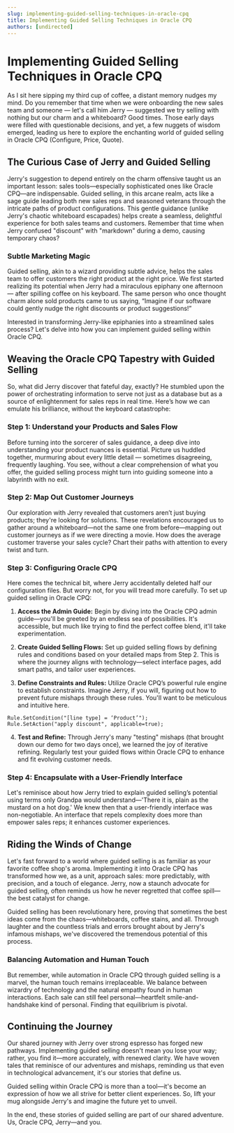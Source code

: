 ```yaml
---
slug: implementing-guided-selling-techniques-in-oracle-cpq
title: Implementing Guided Selling Techniques in Oracle CPQ
authors: [undirected]
---
```



# Implementing Guided Selling Techniques in Oracle CPQ

As I sit here sipping my third cup of coffee, a distant memory nudges my mind. Do you remember that time when we were onboarding the new sales team and someone — let's call him Jerry — suggested we try selling with nothing but our charm and a whiteboard? Good times. Those early days were filled with questionable decisions, and yet, a few nuggets of wisdom emerged, leading us here to explore the enchanting world of guided selling in Oracle CPQ (Configure, Price, Quote).

## The Curious Case of Jerry and Guided Selling

Jerry's suggestion to depend entirely on the charm offensive taught us an important lesson: sales tools—especially sophisticated ones like Oracle CPQ—are indispensable. Guided selling, in this arcane realm, acts like a sage guide leading both new sales reps and seasoned veterans through the intricate paths of product configurations. This gentle guidance (unlike Jerry's chaotic whiteboard escapades) helps create a seamless, delightful experience for both sales teams and customers. Remember that time when Jerry confused "discount" with "markdown" during a demo, causing temporary chaos?

### Subtle Marketing Magic

Guided selling, akin to a wizard providing subtle advice, helps the sales team to offer customers the right product at the right price. We first started realizing its potential when Jerry had a miraculous epiphany one afternoon — after spilling coffee on his keyboard. The same person who once thought charm alone sold products came to us saying, “Imagine if our software could gently nudge the right discounts or product suggestions!”

Interested in transforming Jerry-like epiphanies into a streamlined sales process? Let's delve into how you can implement guided selling within Oracle CPQ.

## Weaving the Oracle CPQ Tapestry with Guided Selling

So, what did Jerry discover that fateful day, exactly? He stumbled upon the power of orchestrating information to serve not just as a database but as a source of enlightenment for sales reps in real time. Here’s how we can emulate his brilliance, without the keyboard catastrophe:

### Step 1: Understand your Products and Sales Flow

Before turning into the sorcerer of sales guidance, a deep dive into understanding your product nuances is essential. Picture us huddled together, murmuring about every little detail — sometimes disagreeing, frequently laughing. You see, without a clear comprehension of what you offer, the guided selling process might turn into guiding someone into a labyrinth with no exit.

### Step 2: Map Out Customer Journeys

Our exploration with Jerry revealed that customers aren’t just buying products; they're looking for solutions. These revelations encouraged us to gather around a whiteboard—not the same one from before—mapping out customer journeys as if we were directing a movie. How does the average customer traverse your sales cycle? Chart their paths with attention to every twist and turn.

### Step 3: Configuring Oracle CPQ

Here comes the technical bit, where Jerry accidentally deleted half our configuration files. But worry not, for you will tread more carefully. To set up guided selling in Oracle CPQ:

1. **Access the Admin Guide:** Begin by diving into the Oracle CPQ admin guide—you'll be greeted by an endless sea of possibilities. It's accessible, but much like trying to find the perfect coffee blend, it'll take experimentation.

2. **Create Guided Selling Flows:** Set up guided selling flows by defining rules and conditions based on your detailed maps from Step 2. This is where the journey aligns with technology—select interface pages, add smart paths, and tailor user experiences.

3. **Define Constraints and Rules:** Utilize Oracle CPQ’s powerful rule engine to establish constraints. Imagine Jerry, if you will, figuring out how to prevent future mishaps through these rules. You'll want to be meticulous and intuitive here.

```
Rule.SetCondition("[line type] = ‘Product’");
Rule.SetAction("apply discount", applicable=true);
```

4. **Test and Refine:** Through Jerry's many "testing" mishaps (that brought down our demo for two days once), we learned the joy of iterative refining. Regularly test your guided flows within Oracle CPQ to enhance and fit evolving customer needs.

### Step 4: Encapsulate with a User-Friendly Interface

Let's reminisce about how Jerry tried to explain guided selling’s potential using terms only Grandpa would understand—'There it is, plain as the mustard on a hot dog.' We knew then that a user-friendly interface was non-negotiable. An interface that repels complexity does more than empower sales reps; it enhances customer experiences.

## Riding the Winds of Change

Let's fast forward to a world where guided selling is as familiar as your favorite coffee shop's aroma. Implementing it into Oracle CPQ has transformed how we, as a unit, approach sales: more predictably, with precision, and a touch of elegance. Jerry, now a staunch advocate for guided selling, often reminds us how he never regretted that coffee spill—the best catalyst for change.

Guided selling has been revolutionary here, proving that sometimes the best ideas come from the chaos—whiteboards, coffee stains, and all. Through laughter and the countless trials and errors brought about by Jerry's infamous mishaps, we've discovered the tremendous potential of this process.

### Balancing Automation and Human Touch

But remember, while automation in Oracle CPQ through guided selling is a marvel, the human touch remains irreplaceable. We balance between wizardry of technology and the natural empathy found in human interactions. Each sale can still feel personal—heartfelt smile-and-handshake kind of personal. Finding that equilibrium is pivotal.

## Continuing the Journey

Our shared journey with Jerry over strong espresso has forged new pathways. Implementing guided selling doesn't mean you lose your way; rather, you find it—more accurately, with renewed clarity. We have woven tales that reminisce of our adventures and mishaps, reminding us that even in technological advancement, it's our stories that define us.

Guided selling within Oracle CPQ is more than a tool—it's become an expression of how we all strive for better client experiences. So, lift your mug alongside Jerry's and imagine the future yet to unveil.

In the end, these stories of guided selling are part of our shared adventure. Us, Oracle CPQ, Jerry—and you.